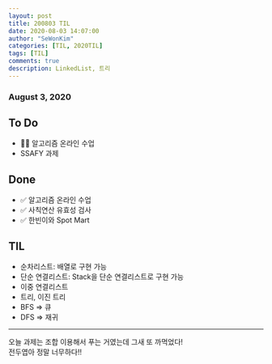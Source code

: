 ```yaml
---
layout: post
title: 200803 TIL
date: 2020-08-03 14:07:00
author: "SeWonKim"
categories: [TIL, 2020TIL]
tags: [TIL]
comments: true
description: LinkedList, 트리
---
```


### August 3, 2020

## To Do

- 👨‍💻 알고리즘 온라인 수업
- SSAFY 과제

## Done

- ✅ 알고리즘 온라인 수업
- ✅ 사칙연산 유효성 검사
- ✅ 한빈이와 Spot Mart

## TIL

- 순차리스트: 배열로 구현 가능
- 단순 연결리스트: Stack을 단순 연결리스트로 구현 가능
- 이중 연결리스트
- 트리, 이진 트리
- BFS => 큐
- DFS => 재귀

---

오늘 과제는 조합 이용해서 푸는 거였는데 그새 또 까먹었다!  
전두엽아 정말 너무하다!!
